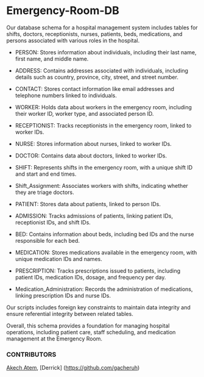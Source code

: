 # Emergency-Room-DB

Our database schema for a hospital management system includes tables for shifts, doctors, receptionists, nurses, patients, beds, medications, and persons associated with various roles in the hospital.

*  PERSON: Stores information about individuals, including their last name, first name, and middle name.

*  ADDRESS: Contains addresses associated with individuals, including details such as country, province, city, street, and street number.

*  CONTACT: Stores contact information like email addresses and telephone numbers linked to individuals.

*  WORKER: Holds data about workers in the emergency room, including their worker ID, worker type, and associated person ID.

*  RECEPTIONIST: Tracks receptionists in the emergency room, linked to worker IDs.

*  NURSE: Stores information about nurses, linked to worker IDs.

*  DOCTOR: Contains data about doctors, linked to worker IDs.

*  SHIFT: Represents shifts in the emergency room, with a unique shift ID and start and end times.

*  Shift_Assignment: Associates workers with shifts, indicating whether they are triage doctors.

*  PATIENT: Stores data about patients, linked to person IDs.

*  ADMISSION: Tracks admissions of patients, linking patient IDs, receptionist IDs, and shift IDs.

*  BED: Contains information about beds, including bed IDs and the nurse responsible for each bed.

*  MEDICATION: Stores medications available in the emergency room, with unique medication IDs and names.

*  PRESCRIPTION: Tracks prescriptions issued to patients, including patient IDs, medication IDs, dosage, and frequency per day.

*  Medication_Administration: Records the administration of medications, linking prescription IDs and nurse IDs.

Our scripts includes foreign key constraints to maintain data integrity and ensure referential integrity between related tables.

Overall, this schema provides a foundation for managing hospital operations, including patient care, staff scheduling, and medication management at the Emergency Room.

### CONTRIBUTORS
[Akech Atem](https://github.com/akechsmith), [Derrick] (https://github.com/gacheruh)
